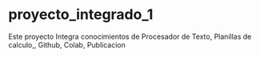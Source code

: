 # proyecto_integrado_1
Este proyecto Integra conocimientos de Procesador de Texto, Planillas de calculo,, Github, Colab, Publicacion
